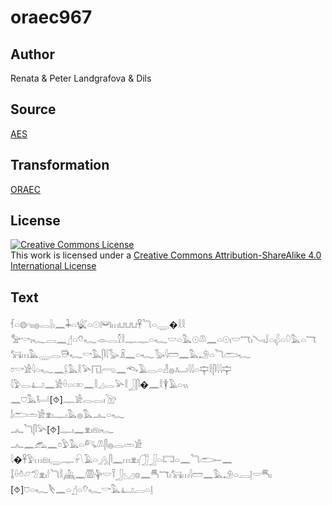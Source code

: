 # oraec967

## Author

Renata & Peter Landgrafova & Dils

## Source

[AES](https://github.com/simondschweitzer/aes)

## Transformation

[ORAEC](https://oraec.github.io/)

## License

<a rel="license" href="http://creativecommons.org/licenses/by-sa/4.0/"><img alt="Creative Commons License" style="border-width:0" src="https://i.creativecommons.org/l/by-sa/4.0/88x31.png" /></a><br />This work is licensed under a <a rel="license" href="http://creativecommons.org/licenses/by-sa/4.0/">Creative Commons Attribution-ShareAlike 4.0 International License</a>

## Text

𓆳𓏏𓊗𓎆𓏤𓏤𓐍𓂋𓍛𓏤𓈖𓇓𓏏𓆤𓏏𓇳𓋞𓏥𓂓𓂓𓂓𓋹𓆓𓏏𓇾�𓎛𓎛<br>
𓅡𓎡𓏤𓆑𓐙𓈖𓊨𓏏𓄣𓆑𓁹𓂋𓎿𓎛𓊃𓊃𓏏𓆑𓎟𓏏𓅓𓇳𓌨𓈖𓏏𓇳𓏤𓎟𓄓𓏤𓄏𓏤𓄙𓏏𓏤𓆄𓏏𓆠𓅓𓏏𓄓𓃙𓏥𓅓𓇾𓂋𓇥𓆑𓎡𓅓𓋴𓇋𓅭𓏎𓈖𓏏𓆑𓅭𓇋𓏠𓈖𓅓𓄂𓏏𓆓𓂧𓆑<br>
𓏌𓎡𓀀𓇋𓏏𓆑𓈖𓌰𓅓𓎛𓅪𓉔𓂺𓈖𓆞𓄿𓂋𓏏𓁐𓐍𓂤𓇋𓇋𓏏𓊡𓎛𓋴𓇋𓇋𓊡<br>
𓇋𓅱𓂋𓂞𓈖𓀀𓏐𓏏𓏒𓈖𓎛𓈎𓂋𓅪𓎛𓃀𓋴�𓈖𓎛𓇉𓄿𓏏𓏭<br>
𓈖𓈞𓅓𓂡[⯑]𓊃𓀀𓂋𓂋𓏤𓌩<br>
𓌃𓂧𓏛𓀀𓁷𓏤𓊃𓏤𓅓𓐍𓅓𓂜𓏏𓆑<br>
𓂜𓆓𓋴𓅪[⯑]𓊃𓏤𓈖𓁷𓏤𓁶𓏤𓆑<br>
𓂜𓈖𓃹𓈖𓏌𓅱𓅓𓏏𓀐𓌨𓋴𓐍𓂋𓏛𓀀<br>
𓇋�𓋹𓅱𓏥𓁶𓏤𓇾𓊃𓍯𓄿𓏏𓂻𓋴𓈖𓏥𓁷𓏤𓃂𓃀𓏏𓉐𓏏𓈖𓆓𓂧𓍿𓈖<br>
𓆼𓏐𓏊𓃿𓅿𓁷𓏤𓎗𓆓𓎛𓊲𓈖𓏃𓊿𓎟𓍋𓃀𓈋𓊖𓈖𓄪𓄓𓏤𓃙𓏥𓇋𓏠𓈖𓅓𓄂𓏏𓐙𓊤𓎟𓄪𓏤<br>
[⯑]𓈞𓏏𓆑𓌸𓈖𓏏𓊨𓏏𓄣𓆑𓎡𓅓𓂞𓐙𓏏𓊤<br>
